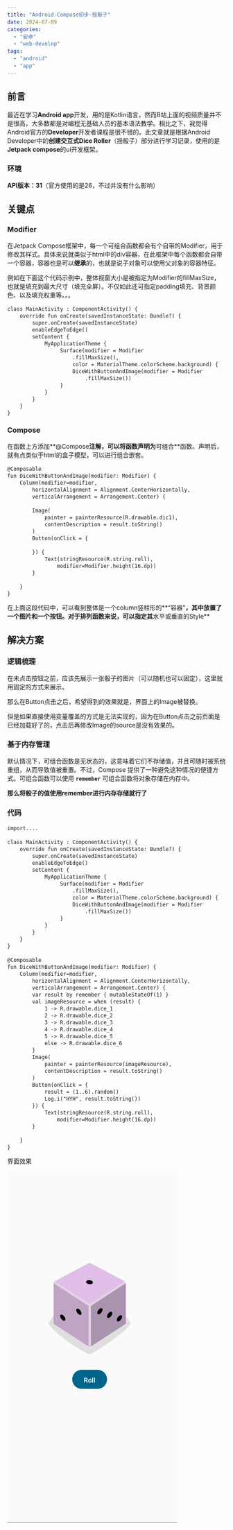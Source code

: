 ```yaml
---
title: "Android-Compose初步-摇骰子"
date: 2024-07-09
categories: 
  - "安卓"
  - "web-develop"
tags: 
  - "android"
  - "app"
---
```


## 前言

最近在学习**Android app**开发，用的是Kotlin语言，然而B站上面的视频质量并不是很高，大多数都是对编程无基础人员的基本语法教学。相比之下，我觉得Android官方的**Developer**开发者课程是很不错的。此文章就是根据Android Developer中的**创建交互式Dice Roller**（摇骰子）部分进行学习记录，使用的是**Jetpack compose**的ui开发框架。

### 环境

**API版本：31**（官方使用的是26，不过并没有什么影响）

## 关键点

### Modifier

在Jetpack Compose框架中，每一个可组合函数都会有个自带的Modifier，用于修改其样式。具体来说就类似于html中的div容器，在此框架中每个函数都会自带一个容器，容器也是可以**继承**的，也就是说子对象可以使用父对象的容器特征。

例如在下面这个代码示例中，整体视窗大小是被指定为Modifier的fillMaxSize，也就是填充到最大尺寸（填充全屏）。不仅如此还可指定padding填充、背景颜色、以及填充权重等。。。

```
class MainActivity : ComponentActivity() {
    override fun onCreate(savedInstanceState: Bundle?) {
        super.onCreate(savedInstanceState)
        enableEdgeToEdge()
        setContent {
            MyApplicationTheme {
                 Surface(modifier = Modifier
                     .fillMaxSize(),
                     color = MaterialTheme.colorScheme.background) {
                     DiceWithButtonAndImage(modifier = Modifier
                         .fillMaxSize())
                 }
            }
        }
    }
}
```

### Compose

在函数上方添加**@Compose**注解，可以将函数声明为**可组合**函数。声明后，就有点类似于html的盒子模型，可以进行组合嵌套。

```
@Composable
fun DiceWithButtonAndImage(modifier: Modifier) {
    Column(modifier=modifier,
        horizontalAlignment = Alignment.CenterHorizontally,
        verticalArrangement = Arrangement.Center) {

        Image(
            painter = painterResource(R.drawable.dic1),
            contentDescription = result.toString()
        )
        Button(onClick = {

        }) {
            Text(stringResource(R.string.roll),
                modifier=Modifier.height(16.dp))
        }

    }
}
```

在上面这段代码中，可以看到整体是一个column竖柱形的**“容器”**，其中放置了一个图片和一个按钮。对于排列函数来说，可以指定其**水平或垂直的Style**

## 解决方案

### 逻辑梳理

在未点击按钮之前，应该先展示一张骰子的图片（可以随机也可以固定），这里就用固定的方式来展示。

那么在Button点击之后，希望得到的效果就是，界面上的Image被替换。

但是如果直接使用变量覆盖的方式是无法实现的，因为在Button点击之前页面是已经加载好了的，点击后再修改Image的source是没有效果的。

### 基于内存管理

默认情况下，可组合函数是无状态的，这意味着它们不存储值，并且可随时被系统重组，从而导致值被重置。不过，Compose 提供了一种避免这种情况的便捷方式。可组合函数可以使用 **`remember`** 可组合函数将对象存储在内存中。

**那么将骰子的值使用remember进行内存存储就行了**

### 代码

```
import....

class MainActivity : ComponentActivity() {
    override fun onCreate(savedInstanceState: Bundle?) {
        super.onCreate(savedInstanceState)
        enableEdgeToEdge()
        setContent {
            MyApplicationTheme {
                 Surface(modifier = Modifier
                     .fillMaxSize(),
                     color = MaterialTheme.colorScheme.background) {
                     DiceWithButtonAndImage(modifier = Modifier
                         .fillMaxSize())
                 }
            }
        }
    }
}

@Composable
fun DiceWithButtonAndImage(modifier: Modifier) {
    Column(modifier=modifier,
        horizontalAlignment = Alignment.CenterHorizontally,
        verticalArrangement = Arrangement.Center) {
        var result by remember { mutableStateOf(1) }
        val imageResource = when (result) {
            1 -> R.drawable.dice_1
            2 -> R.drawable.dice_2
            3 -> R.drawable.dice_3
            4 -> R.drawable.dice_4
            5 -> R.drawable.dice_5
            else -> R.drawable.dice_6
        }
        Image(
            painter = painterResource(imageResource),
            contentDescription = result.toString()
        )
        Button(onClick = {
            result = (1..6).random()
            Log.i("HYH", result.toString())
        }) {
            Text(stringResource(R.string.roll),
                modifier=Modifier.height(16.dp))
        }

    }
}
```

界面效果

![](./images/image-26.png)
